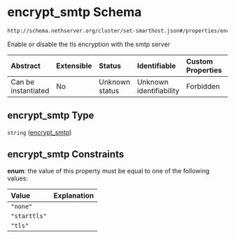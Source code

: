 # encrypt\_smtp Schema

```txt
http://schema.nethserver.org/cluster/set-smarthost.json#/properties/encrypt_smtp
```

Enable or disable the tls encryption with the smtp server

| Abstract            | Extensible | Status         | Identifiable            | Custom Properties | Additional Properties | Access Restrictions | Defined In                                                                |
| :------------------ | :--------- | :------------- | :---------------------- | :---------------- | :-------------------- | :------------------ | :------------------------------------------------------------------------ |
| Can be instantiated | No         | Unknown status | Unknown identifiability | Forbidden         | Allowed               | none                | [set-smarthost.json\*](cluster/set-smarthost.json "open original schema") |

## encrypt\_smtp Type

`string` ([encrypt\_smtp](set-smarthost-properties-encrypt_smtp.md))

## encrypt\_smtp Constraints

**enum**: the value of this property must be equal to one of the following values:

| Value        | Explanation |
| :----------- | :---------- |
| `"none"`     |             |
| `"starttls"` |             |
| `"tls"`      |             |
